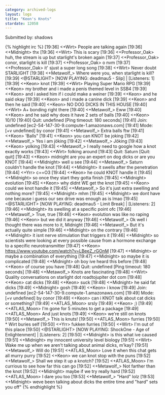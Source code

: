 ```yaml
---
category: archived-logs
layout: logs
title: "Keon's Knots"
stardate: 12058
---
```


Submitted by: shadows

{% highlight irc %}
[19:36] <+Wirt> People are talking again
[19:36] <+Midnight> thx
[19:36] <+Wirt> This is scary
[19:36] <+Professor_Oak> huh, the stream is up but starlight's broken again
[19:37] <+Professor_Oak> conor, starlight is kill
[19:37] <+Professor_Oak> o nvm
[19:37] <+Professor_Oak> it' sjust a super long song
[19:38] <+Wirt> Never doubt STARLIGHT
[19:38] <+Metawolf_> Where were you, when starlight is kill?
[19:39] <@STARLIGHT> [NOW PLAYING: deadmau5 - Slip] | [Listeners: 1]
[19:39] <+Keon> knot
[19:39] <+Wirt> Playing Super Mario RPG
[19:39] <+Keon> my brother and i made a penis themed level in SSB4
[19:39] <+Keon> and i asked him if i could make a weiner
[19:39] <+Keon> and he said okay
[19:39] <+Keon> and i made a canine dick
[19:39] <+Keon> and then he said
[19:40] <+Keon> NO DOG DICKS IN THIS HOUSE
[19:40] <+Wirt> A+ bonding right there
[19:40] <+Metawolf_> Eww
[19:40] <+Keon> and he said why does it have 2 sets of balls
[19:40] <+Keon> 10/10
[19:40] Quit: undefined [Ping timeout: 180 seconds]
[19:41] Join: undefined [ec2-54-147-30-9.compute-1.amazonaws.com]
[19:41] Mode: [+v undefined] by conor
[19:41] <+Metawolf_> Extra balls ftw
[19:41] <+Keon> 'Balls"
[19:41] <+Keon> you can KNOT be joking
[19:42] <+Metawolf_> Yes i am jöking
[19:42] <+Metawolf_> Jõking
[19:43] <+Keon> yolking
[19:43] <+Metawolf_> I really need to google how a knot exactly works
[19:43] <+Wirt> folking around
[19:43] Quit: Saturn [Quit: quit]
[19:43] <+Keon> midnight are you an expert on dog dicks or are you KNOT
[19:44] <+Midnight> well u see
[19:44] <+Metawolf_> Saturn couldn't handle the knot
[19:44] <+Midnight> it swells after the penetration
[19:44] <+Yrr> c==O3
[19:44] <+Keon> he could KNOT handle it
[19:45] <+Midnight> so once they start they gotta finish
[19:45] <+Midnight> evolution
[19:45] <+Keon> why didnt WE get the knot
[19:45] <+Keon> could we knot handle it
[19:45] <+Metawolf_> So it's just extra swelling and nothing more?
[19:45] <+Midnight> mhm
[19:45] <+Midnight> we dont have one because i guess our sex drive was enough as is lmao
[19:45] <@STARLIGHT> [NOW PLAYING: deadmau5 - Limit Break] | [Listeners: 2]
[19:46] <+Midnight> its swelling at a specific point ofc
[19:46] <+Metawolf_> True, true
[19:46] <+Keon> evolution was like no raping
[19:46] <+Keon> but we did it anyway
[19:46] <+Metawolf_> Ok well i thought there was more to it, Midnight
[19:46] <+Metawolf_> But it's actually quite simple
[19:46] <+Midnight> on the contrary
[19:46] <+Midnight> it isnt nerve stimulation that triggers it
[19:46] <+Midnight> so scientists were looking at every possible cause from a hormone exchange to a specific neurotransmitter
[19:47] <+Keon> https://www.youtube.com/watch?v=LBeeZ_rGOnM
[19:47] <+Midnight> or maybe a combination of everything
[19:47] <+Midnight> so maybe it is complicated
[19:48] <+Midnight> oh boy ive heard this before
[19:48] <+Keon> of course you have
[19:48] Quit: undefined [Ping timeout: 180 seconds]
[19:48] <+Metawolf_> Knots are fascinating
[19:48] <+Wirt> Quality conversations on starlight dot roadtojupiter dot com
[19:48] <+Keon> cat dicks
[19:48] <+Keon> suck
[19:48] <+Midnight> he said fat dicks
[19:49] <+Midnight> gosh
[19:49] <+Keon> i know
[19:49] Join: undefined [ec2-54-147-30-9.compute-1.amazonaws.com]
[19:49] Mode: [+v undefined] by conor
[19:49] <+Keon> can i KNOT talk about cat dicks or something?
[19:49] <+ATLAS_Moon> srsly
[19:49] <+Keon> ;)
[19:49] <+ATLAS_Moon> I'm gone for 5 minutes to get a package
[19:49] <+ATLAS_Moon> And just knots
[19:49] <+Keon> we're still on knots
[19:50] <+Metawolf_> This is knuts!
[19:50] <+ATLAS_Moon> furries
[19:50] * Wirt buries self
[19:50] <+Yrr> fukken furries
[19:50] <+Wirt> I'm out of this place
[19:50] <@STARLIGHT> [NOW PLAYING: ShockOne - Age of Enlightenment] | [Listeners: 2]
[19:50] <+Midnight> is this what ive caused
[19:51] <+Midnight> my innocent university level biology
[19:51] <+Wirt> Wake me up when we aren't talking about animal dicks, m'kay?
[19:51] <+Metawolf_> Will do
[19:51] <+ATLAS_Moon> Love it when this chat gets all murry purry
[19:52] <+Keon> we can knot stop with the puns
[19:52] <+Metawolf_> Shall we step it up a knotch?
[19:52] <+ATLAS_Moon> I'm currious to see how far this can go
[19:52] <+Metawolf_> Not farther than the knot
[19:52] <+Midnight> maybe if we try really hard
[19:52] <+ATLAS_Moon> I dare you too
[19:53] <+Metawolf_> "Hard" lolz
[19:53] <+Midnight> weve been talking about dicks the entire time and "hard" sets you off"
{% endhighlight %}
